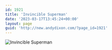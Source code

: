 ```yaml
---
id: 1921
title: 'Invincible Superman'
date: '2023-03-17T13:45:24+00:00'
layout: page
guid: 'http://new.andydixon.com/?page_id=1921'
---
```


![Invincible Superman](https://i0.wp.com/assets.g8x2.ldn.idrivee2-23.com/posters/Invincible%20Superman%2001.jpg?w=1200&ssl=1 "Invincible Superman")